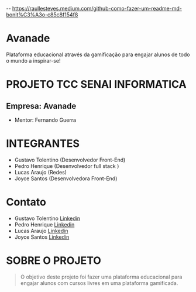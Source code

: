 -- https://raullesteves.medium.com/github-como-fazer-um-readme-md-bonit%C3%A3o-c85c8f154f8
# Avanade
Plataforma educacional através da gamificação para engajar alunos de todo o mundo a inspirar-se!

# PROJETO TCC SENAI INFORMATICA
## Empresa: Avanade 
* Mentor: Fernando Guerra

# INTEGRANTES
- Gustavo Tolentino (Desenvolvedor Front-End)
- Pedro Henrique  (Desenvolvedor full stack )
- Lucas Araujo (Redes)
- Joyce Santos (Desenvolvedora Front-End)

# Contato
* Gustavo Tolentino [Linkedin](https://www.linkedin.com/in/gustavo-tolentino-62529b1b6/)
* Pedro Henrique [Linkedin](https://www.linkedin.com/in/pedro-henrique-brito-alves-6892a114a/)
* Lucas Araujo [Linkedin](https://www.linkedin.com/in/lucasaraujo6/)
* Joyce Santos [Linkedin](https://www.linkedin.com/in/joyce-santos-9b9a54207/)

# SOBRE O PROJETO
> O objetivo deste projeto foi fazer uma plataforma educacional para engajar alunos com cursos livres em uma plataforma gamificada.

